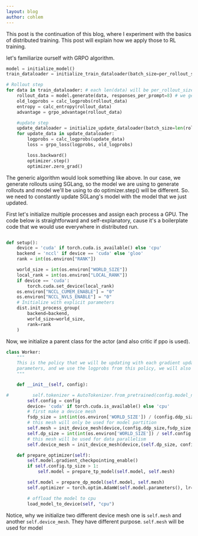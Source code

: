 ```yaml
---
layout: blog
author: cohlem
---
```


This post is the continuation of this blog, where I experiment with the basics of distributed training. This post will explain how we apply those to RL training.

let's familiarize ourself with GRPO algorithm.

```python
model = initialize_model()
train_dataloader = initialize_train_dataloader(batch_size=per_rollout_size)

# Rollout step
for data in train_dataloader: # each len(data) will be per_rollout_size
	rollout_data = model.generate(data, responses_per_prompt=8) # we generate 8 responses per prompt for each entry inside data
	old_logprobs = calc_logprobs(rollout_data)
	entropy = calc_entropy(rollout_data)
	advantage = grpo_advantage(rollout_data)

	#update step
	update_dataloader = initialize_update_dataloader(batch_size=len(rollout_data)/update_per_rollout)
	for update_data in update_dataloader:
		logprobs = calc_logprobs(update_data)
		loss = grpo_loss(logprobs, old_logprobs)

		loss.backward()
		optimizer.step()
		optimizer.zero_grad()

```

The generic algorithm would look something like above. In our case, we generate rollouts using SGLang, so the model we are using to generate rollouts and model we'll be using to do optimizer.step() will be different. So. we need to constantly update SGLang's model with the model that we just updated.

First let's initialize multiple processes and assign each process a GPU. The code below is straightforward and self-explanatory, cause it's a boilerplate code that we would use everywhere in distributed run.

```python

def setup():
    device = 'cuda' if torch.cuda.is_available() else 'cpu'
    backend = 'nccl' if device == 'cuda' else 'gloo'
    rank = int(os.environ["RANK"])

    world_size = int(os.environ["WORLD_SIZE"])
    local_rank = int(os.environ["LOCAL_RANK"])
    if device == 'cuda':
        torch.cuda.set_device(local_rank)
    os.environ["NCCL_CUMEM_ENABLE"] = "0"
    os.environ["NCCL_NVLS_ENABLE"] = "0"
    # Initialize with explicit parameters
    dist.init_process_group(
        backend=backend,
        world_size=world_size,
        rank=rank
    )
```

Now, we initialize a parent class for the actor (and also critic if ppo is used).

```python
class Worker:
    """
    This is the policy that we will be updating with each gradient update, we rollout using this policy's
    parameters, and we use the logprobs from this policy, we will also copy it's weights to make it old policy
    """

    def __init__(self, config):

#         self.tokenizer = AutoTokenizer.from_pretrained(config.model_name)
        self.config = config
        device= 'cuda' if torch.cuda.is_available() else 'cpu'
        # first make a device mesh
        fsdp_size = int(int(os.environ['WORLD_SIZE']) / (config.ddp_size * config.tp_size))
        # this mesh will only be used for model partition
        self.mesh = init_device_mesh(device,(config.ddp_size,fsdp_size, config.tp_size), mesh_dim_names=["DDP", "FSDP", "TP"])
        self.dp_size = int(int(os.environ['WORLD_SIZE']) / self.config.tp_size)
        # this mesh will be used for data parallelism
        self.device_mesh = init_device_mesh(device,(self.dp_size, config.tp_size), mesh_dim_names=["DP", "TP"])

    def prepare_optimizer(self):
        self.model.gradient_checkpointing_enable()
        if self.config.tp_size > 1:
            self.model = prepare_tp_model(self.model, self.mesh)

        self.model = prepare_dp_model(self.model, self.mesh)
        self.optimizer = torch.optim.AdamW(self.model.parameters(), lr=self.config.lr)

        # offload the model to cpu
        load_model_to_device(self, "cpu")

```

Notice, why we initialize two different device mesh one is `self.mesh` and another `self.device_mesh`. They have different purpose. `self.mesh` will be used for model
